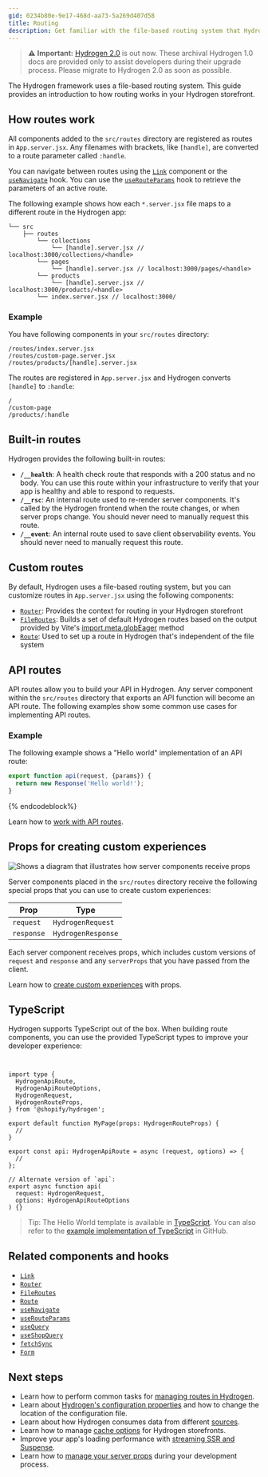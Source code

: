 ```yaml
---
gid: 0234b80e-9e17-468d-aa73-5a269d407d58
title: Routing
description: Get familiar with the file-based routing system that Hydrogen uses.
---
```


> ⚠️ **Important:** [Hydrogen 2.0](https://hydrogen.shopify.dev) is out now. These archival Hydrogen 1.0 docs are provided only to assist developers during their upgrade process. Please migrate to Hydrogen 2.0 as soon as possible.


The Hydrogen framework uses a file-based routing system. This guide provides an introduction to how routing works in your Hydrogen storefront.

## How routes work

All components added to the `src/routes` directory are registered as routes in `App.server.jsx`. Any filenames with brackets, like `[handle]`, are converted to a route parameter called `:handle`.

You can navigate between routes using the [`Link`](/docs/components/framework/link) component or the [`useNavigate`](/docs/hooks/framework/usenavigate) hook. You can use the [`useRouteParams`](/docs/hooks/framework/userouteparams) hook to retrieve the parameters of an active route.

The following example shows how each `*.server.jsx` file maps to a different route in the Hydrogen app:

```
└── src
    ├── routes
        └── collections
            └── [handle].server.jsx // localhost:3000/collections/<handle>
        └── pages
            └── [handle].server.jsx // localhost:3000/pages/<handle>
        └── products
            └── [handle].server.jsx // localhost:3000/products/<handle>
        └── index.server.jsx // localhost:3000/
```



### Example

You have following components in your `src/routes` directory:

```
/routes/index.server.jsx
/routes/custom-page.server.jsx
/routes/products/[handle].server.jsx
```



The routes are registered in `App.server.jsx` and Hydrogen converts `[handle]` to `:handle`:

```
/
/custom-page
/products/:handle
```



## Built-in routes

Hydrogen provides the following built-in routes:

- **`/__health`**: A health check route that responds with a 200 status and no body. You can use this route within your infrastructure to verify that your app is healthy and able to respond to requests.
- **`/__rsc`**: An internal route used to re-render server components. It's called by the Hydrogen frontend when the route changes, or when server props change. You should never need to manually request this route.
- **`/__event`**: An internal route used to save client observability events. You should never need to manually request this route.

## Custom routes

By default, Hydrogen uses a file-based routing system, but you can customize routes in `App.server.jsx` using the following components:

- [`Router`](/docs/components/framework/router): Provides the context for routing in your Hydrogen storefront
- [`FileRoutes`](/docs/components/framework/fileroutes): Builds a set of default Hydrogen routes based on the output provided by Vite's [import.meta.globEager](https://vitejs.dev/guide/features.html#glob-import) method
- [`Route`](/docs/components/framework/route): Used to set up a route in Hydrogen that's independent of the file system

## API routes

API routes allow you to build your API in Hydrogen. Any server component within the `src/routes` directory that exports an API function will become an API route. The following examples show some common use cases for implementing API routes.

### Example

The following example shows a "Hello world" implementation of an API route:

```jsx
export function api(request, {params}) {
  return new Response('Hello world!');
}
```

{% endcodeblock%}

Learn how to [work with API routes](/docs/tutorials/routing/manage-routes#api-routes).

## Props for creating custom experiences

![Shows a diagram that illustrates how server components receive props](/assets/custom-storefronts/hydrogen/hydrogen-pages.png)

Server components placed in the `src/routes` directory receive the following special props that you can use to create custom experiences:

| Prop       | Type               |
| ---------- | ------------------ |
| `request`  | `HydrogenRequest`  |
| `response` | `HydrogenResponse` |

Each server component receives props, which includes custom versions of `request` and `response` and any `serverProps` that you have passed from the client.

Learn how to [create custom experiences](/docs/tutorials/routing/manage-routes#create-custom-experiences-with-props) with props.

## TypeScript

Hydrogen supports TypeScript out of the box. When building route components, you can use the provided TypeScript types to improve your developer experience:

```tsx


import type {
  HydrogenApiRoute,
  HydrogenApiRouteOptions,
  HydrogenRequest,
  HydrogenRouteProps,
} from '@shopify/hydrogen';

export default function MyPage(props: HydrogenRouteProps) {
  //
}

export const api: HydrogenApiRoute = async (request, options) => {
  //
};

// Alternate version of `api`:
export async function api(
  request: HydrogenRequest,
  options: HydrogenApiRouteOptions
) {}
```



> Tip:
> The Hello World template is available in [TypeScript](/docs/tutorials/getting-started/templates#hello-world-template). You can also refer to the [example implementation of TypeScript](https://github.com/Shopify/hydrogen/tree/main/examples/typescript) in GitHub.

## Related components and hooks

- [`Link`](/docs/components/framework/link)
- [`Router`](/docs/components/framework/router)
- [`FileRoutes`](/docs/components/framework/fileroutes)
- [`Route`](/docs/components/framework/route)
- [`useNavigate`](/docs/hooks/framework/usenavigate)
- [`useRouteParams`](/docs/hooks/framework/userouteparams)
- [`useQuery`](/docs/hooks/global/usequery)
- [`useShopQuery`](/docs/hooks/global/useshopquery)
- [`fetchSync`](/docs/hooks/global/fetchsync)
- [`Form`](/docs/components/framework/form)

## Next steps

- Learn how to perform common tasks for [managing routes in Hydrogen](/docs/tutorials/routing/manage-routes).
- Learn about [Hydrogen's configuration properties](/docs/tutorials/configuration) and how to change the location of the configuration file.
- Learn about how Hydrogen consumes data from different [sources](/docs/tutorials/data-sources).
- Learn how to manage [cache options](/docs/tutorials/querying/cache) for Hydrogen storefronts.
- Improve your app's loading performance with [streaming SSR and Suspense](/docs/tutorials/streaming-ssr).
- Learn how to [manage your server props](/docs/tutorials/server-props) during your development process.
